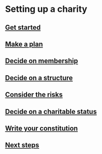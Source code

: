 # Setting up a charity

## [Get started](get-started.md)

## [Make a plan](make-a-plan.md)

## [Decide on membership](decide-on-membership.md)

## [Decide on a structure](decide-on-structure.dm)

## [Consider the risks](consider-the-risks.md)

## [Decide on a charitable status](decide-on-charitable-status.md)

## [Write your constitution](write-your-constitution.md)

## [Next steps](next-steps.md)
